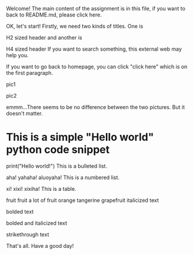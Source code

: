 Welcome! The main content of the assignment is in this file, if you want to back to README.md, please click here.

OK, let's start!
Firstly, we need two kinds of titles. One is

H2 sized header
and another is

H4 sized header
If you want to search something, this external web may help you.

If you want to go back to homepage, you can click "click here" which is on the first paragraph.

pic1

pic2

emmm...There seems to be no difference between the two pictures. But it doesn't matter.

# This is a simple "Hello world" python code snippet
print("Hello world!")
This is a bulleted list.

aha!
yahaha!
aluoyaha!
This is a numbered list.

xi!
xixi!
xixiha!
This is a table.

fruit	fruit	a lot of fruit
orange	tangerine	grapefruit
italicized text

bolded text

bolded and italicized text

strikethrough text

That's all. Have a good day!
